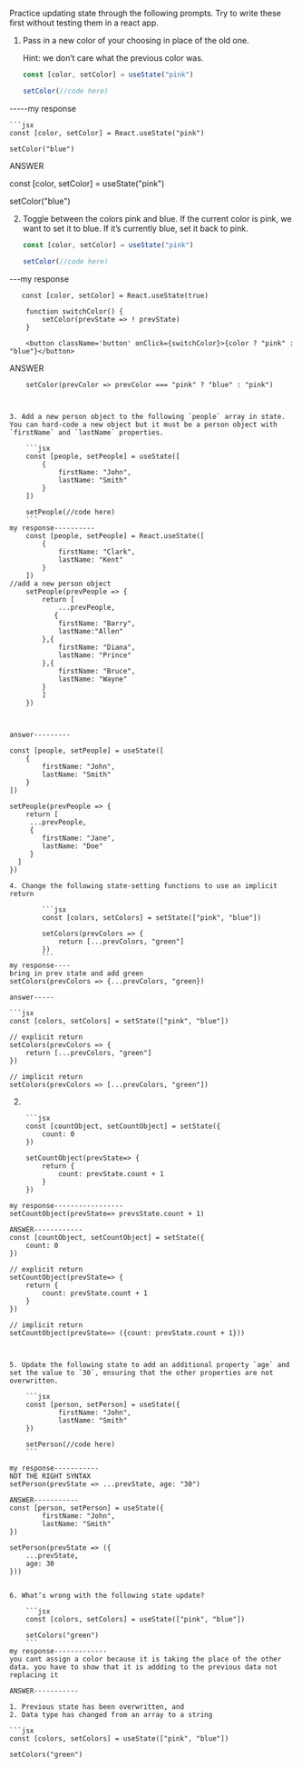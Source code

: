 Practice updating state through the following prompts. Try to write these first without testing them in a react app. 

1. Pass in a new color of your choosing in place of the old one. 
    
    Hint: we don’t care what the previous color was.
    
    ```jsx
    const [color, setColor] = useState("pink")
    
    setColor(//code here)
    ```
-----my response 
    
    ```jsx
    const [color, setColor] = React.useState("pink")
    
    setColor("blue")

ANSWER

const [color, setColor] = useState("pink")

setColor("blue")



2. Toggle between the colors pink and blue. If the current color is pink, we want to set it to blue. If it’s currently blue, set it back to pink.
    
    ```jsx
    const [color, setColor] = useState("pink")
    
    setColor(//code here)
    ```
---my response 
```switch to a boolean instead of the color name
   const [color, setColor] = React.useState(true)
```

```create function that returns the opposite of the previous state
    function switchColor() {
        setColor(prevState => ! prevState)
    }  
```  
``` call function using event listener then use ternary operators to toggle between the colors
    <button className='button' onClick={switchColor}>{color ? "pink" : "blue"}</button> 
```


ANSWER
```const [color, setColor] = useState("pink")
    setColor(prevColor => prevColor === "pink" ? "blue" : "pink")



3. Add a new person object to the following `people` array in state. You can hard-code a new object but it must be a person object with `firstName` and `lastName` properties.
    
    ```jsx
    const [people, setPeople] = useState([
    	{
    		firstName: "John",
    		lastName: "Smith"
    	}
    ])
    
    setPeople(//code here)
    ```
my response----------
    const [people, setPeople] = React.useState([
        {
            firstName: "Clark",
            lastName: "Kent"
        }
    ])
//add a new person object 
    setPeople(prevPeople => {
        return [
            ...prevPeople, 
           {
            firstName: "Barry", 
            lastName:"Allen"
        },{
            firstName: "Diana",
            lastName: "Prince"
        },{
            firstName: "Bruce", 
            lastName: "Wayne"
        } 
        ]
    })



answer---------

const [people, setPeople] = useState([
	{
		firstName: "John",
		lastName: "Smith"
	}
])

setPeople(prevPeople => {
	return [
     ...prevPeople, 
     {
        firstName: "Jane", 
        lastName: "Doe"
     }
  ]
})

4. Change the following state-setting functions to use an implicit return

        ```jsx
        const [colors, setColors] = setState(["pink", "blue"])
        
        setColors(prevColors => {
        	return [...prevColors, "green"]
        })
        ```
my response----
bring in prev state and add green
setColors(prevColors => {...prevColors, "green})

answer-----

```jsx
const [colors, setColors] = setState(["pink", "blue"])

// explicit return 
setColors(prevColors => {
	return [...prevColors, "green"]
})

// implicit return
setColors(prevColors => [...prevColors, "green"])
```
2. 
      
        ```jsx
        const [countObject, setCountObject] = setState({
        	count: 0
        })
        
        setCountObject(prevState=> {
        	return {
        		count: prevState.count + 1
        	}
        })

```
my response-----------------
setCountObject(prevState=> prevsState.count + 1)

ANSWER------------
const [countObject, setCountObject] = setState({
	count: 0
})

// explicit return 
setCountObject(prevState=> {
	return {
		count: prevState.count + 1
	}
})

// implicit return 
setCountObject(prevState=> ({count: prevState.count + 1}))


        
5. Update the following state to add an additional property `age` and set the value to `30`, ensuring that the other properties are not overwritten.
    
    ```jsx
    const [person, setPerson] = useState({
    		firstName: "John",
    		lastName: "Smith"
    })
    
    setPerson(//code here)
    ```

my response-----------
NOT THE RIGHT SYNTAX
setPerson(prevState => ...prevState, age: "30")

ANSWER-----------
const [person, setPerson] = useState({
		firstName: "John",
		lastName: "Smith"
})

setPerson(prevState => ({
    ...prevState,
    age: 30
}))


6. What’s wrong with the following state update?
    
    ```jsx
    const [colors, setColors] = useState(["pink", "blue"])
    
    setColors("green")
    ```
my response-------------
you cant assign a color because it is taking the place of the other data. you have to show that it is addding to the previous data not replacing it 

ANSWER-----------

1. Previous state has been overwritten, and
2. Data type has changed from an array to a string

```jsx
const [colors, setColors] = useState(["pink", "blue"])

setColors("green")
```